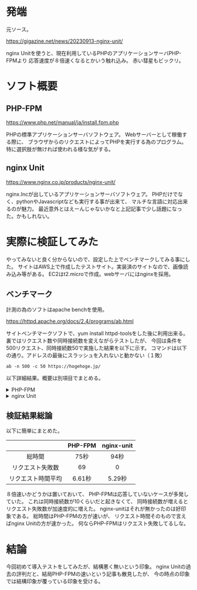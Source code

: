 # 発端
元ソース。

https://gigazine.net/news/20230913-nginx-unit/

nginx Unitを使うと、現在利用しているPHPのアプリケーションサーバPHP-FPMより
応答速度が８倍速くなるとかいう触れ込み。
赤い彗星もビックリ。

# ソフト概要
## PHP-FPM
https://www.php.net/manual/ja/install.fpm.php

PHPの標準アプリケーションサーバソフトウェア。
Webサーバーとして稼働する際に、
ブラウザからのリクエストによってPHPを実行する為のプログラム。
特に選択肢が無ければ使われる様な気がする。

## nginx Unit
https://www.nginx.co.jp/products/nginx-unit/

nginx.Incが出しているアプリケーションサーバソフトウェア。
PHPだけでなく、pythonやJavascriptなども実行する事が出来て、
マルチな言語に対応出来るのが魅力。
最近意外とはえーんじゃないかなと上記記事で少し話題になった。かもしれない。


# 実際に検証してみた
やってみないと良く分からないので、設定した上でベンチマークしてみる事にした。
サイトはAWS上で作成したテストサイト。実装済のサイトなので、画像読み込み等がある。
EC2はt2.microで作成。webサーバにはnginxを採用。

## ベンチマーク
計測の為のソフトはapache benchを使用。

https://httpd.apache.org/docs/2.4/programs/ab.html

サイトベンチマークソフトで、yum install httpd-toolsをした後に利用出来る。
裏ではリクエスト数や同時接続数を変えながらテストしたが、
今回は条件を500リクエスト、同時接続数50で実施した結果を以下に示す。
コマンドは以下の通り。アドレスの最後にスラッシュを入れないと動かない（１敗）

```
ab -n 500 -c 50 https://hogehoge.jp/
```

以下詳細結果。概要は別項目でまとめる。

<details><summary>PHP-FPM</summary>

```
Server Software:        nginx
Server Hostname:        hogehoge.jp
Server Port:            443
SSL/TLS Protocol:       TLSv1.3,TLS_AES_256_GCM_SHA384,2048,256
Server Temp Key:        X25519 253 bits
TLS Server Name:        hogehoge.jp

Document Path:          /
Document Length:        43877 bytes

Concurrency Level:      50
Time taken for tests:   75.685 seconds
Complete requests:      500
Failed requests:        69
   (Connect: 0, Receive: 0, Length: 69, Exceptions: 0)
Total transferred:      20336044 bytes
HTML transferred:       20248544 bytes
Requests per second:    6.61 [#/sec] (mean)
Time per request:       7568.488 [ms] (mean)
Time per request:       151.370 [ms] (mean, across all concurrent requests)
Transfer rate:          262.40 [Kbytes/sec] received

Connection Times (ms)
              min  mean[+/-sd] median   max
Connect:        3   36  57.8      6     421
Processing:   383 7349 3370.4   7137   16983
Waiting:      281 2378 1321.5   2272    9458
Total:        388 7384 3385.5   7170   17135

Percentage of the requests served within a certain time (ms)
  50%   7170
  66%   8484
  75%   8949
  80%   9239
  90%  11292
  95%  15774
  98%  16567
  99%  16865
 100%  17135 (longest request)
```

</details>

<details><summary>nginx Unit</summary>

```
Server Software:        nginx
Server Hostname:        hogehoge.jp
Server Port:            443
SSL/TLS Protocol:       TLSv1.3,TLS_AES_256_GCM_SHA384,2048,256
Server Temp Key:        X25519 253 bits
TLS Server Name:        hogehoge.jp

Document Path:          /
Document Length:        43892 bytes

Concurrency Level:      50
Time taken for tests:   94.478 seconds
Complete requests:      500
Failed requests:        0
Total transferred:      22033500 bytes
HTML transferred:       21946000 bytes
Requests per second:    5.29 [#/sec] (mean)
Time per request:       9447.799 [ms] (mean)
Time per request:       188.956 [ms] (mean, across all concurrent requests)
Transfer rate:          227.75 [Kbytes/sec] received

Connection Times (ms)
              min  mean[+/-sd] median   max
Connect:        3   13  25.1      4     138
Processing:   715 9015 1373.4   9156   11380
Waiting:      282 7916 1384.4   8080   10278
Total:        719 9029 1367.6   9164   11384

Percentage of the requests served within a certain time (ms)
  50%   9164
  66%   9416
  75%   9586
  80%   9697
  90%  10200
  95%  10503
  98%  10896
  99%  11154
 100%  11384 (longest request)
 ```
 
 </details>

 ## 検証結果総論
 以下に簡単にまとめた。
 
 |  | PHP-FPM | nginx-unit |
|:------:|:------:|:------:|
| 総時間 | 75秒 | 94秒 |
| リクエスト失敗数 | 69 | 0 |
| リクエスト時間平均 | 6.61秒 | 5.29秒 |

８倍速いかどうかは置いておいて、
PHP-FPMは応答していないケースが多発していた。
これは同時接続数が10くらいだと起きなくて、
同時接続数が増えるとリクエスト失敗数が加速度的に増えた。
nginx-unitはそれが無かったのは好印象である。
総時間はPHP-FPMの方が速いが、
リクエスト時間そのもので言えばnginx Unitの方が速かった。
何ならPHP-FPMはリクエスト失敗してるしな。

# 結論
今回初めて導入テストをしてみたが、結構悪く無いという印象。
nginx Unitの過去の評判だと、結局PHP-FPMの速いという記事も散見したが、
今の時点の印象では結構印象が覆っている印象を受ける。

